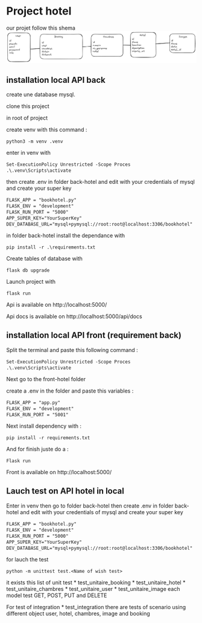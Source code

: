 # Project hotel

our projet follow this shema 
![Alt text](/images/model_db.png "follow this model")



## installation local API back 

create une database mysql.

clone this project

in root of project

create venv with this command :
```
python3 -m venv .venv
```

enter in venv with 
```
Set-ExecutionPolicy Unrestricted -Scope Proces
.\.venv\Scripts\activate
```

then create .env in folder back-hotel and edit with your credentials of mysql and create your super key 
```
FLASK_APP = "bookhotel.py"
FLASK_ENV = "development"
FLASK_RUN_PORT = "5000"
APP_SUPER_KEY="YourSuperKey"
DEV_DATABASE_URL="mysql+pymysql://root:root@localhost:3306/bookhotel"
```

in folder back-hotel install the dependance with
```
pip install -r .\requirements.txt
```

Create tables of database with 
```
flask db upgrade
```

Launch project with 
```
flask run
```

Api is available on http://localhost:5000/ 

Api docs is available on http://localhost:5000/api/docs


## installation local API front (requirement back)

Split the terminal and paste this following command :

```
Set-ExecutionPolicy Unrestricted -Scope Proces
.\.venv\Scripts\activate
```

Next go to the front-hotel folder 

create a .env in the folder and paste this variables : 

```
FLASK_APP = "app.py"
FLASK_ENV = "development"
FLASK_RUN_PORT = "5001"
```

Next install dependency with : 

```
pip install -r requirements.txt
```

And for finish juste do a :

```
Flask run
```

Front is available on http://localhost:5000/


## Lauch test  on API hotel in local 

Enter in venv then go to folder back-hotel
then create .env in folder back-hotel and edit with your credentials of mysql and create your super key 
```
FLASK_APP = "bookhotel.py"
FLASK_ENV = "development"
FLASK_RUN_PORT = "5000"
APP_SUPER_KEY="YourSuperKey"
DEV_DATABASE_URL="mysql+pymysql://root:root@localhost:3306/bookhotel"
```

for lauch the test 
```
python -m unittest test.<Name of wish test>
```

it exists this list of unit test
    * test_unitaire_booking
    * test_unitaire_hotel
    * test_unitaire_chambres
    * test_unitaire_user
    * test_unitaire_image
each model test GET, POST, PUT and DELETE

For test of integration 
    * test_integration
there are tests of scenario using different object user, hotel, chambres, image and booking